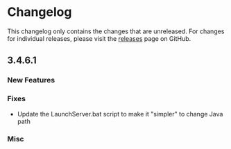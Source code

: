# Changelog

This changelog only contains the changes that are unreleased. For changes for individual releases, please visit the
[releases](https://github.com/ATLauncher/ATLauncher/releases) page on GitHub.

## 3.4.6.1

### New Features

### Fixes
- Update the LaunchServer.bat script to make it "simpler" to change Java path

### Misc
